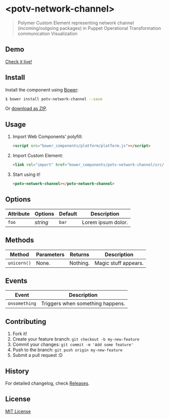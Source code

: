 # &lt;potv-network-channel&gt;

> Polymer Custom Element representing network channel (incoming/outgoing packages) in Puppet Operational Transformation communication Visualization

## Demo

[Check it live!](http://tomalec.github.io/potv-network-channel)

## Install

Install the component using [Bower](http://bower.io/):

```sh
$ bower install potv-network-channel --save
```

Or [download as ZIP](https://github.com/tomalec/potv-network-channel/archive/gh-pages.zip).

## Usage

1. Import Web Components' polyfill:

    ```html
    <script src="bower_components/platform/platform.js"></script>
    ```

2. Import Custom Element:

    ```html
    <link rel="import" href="bower_components/potv-network-channel/src/potv-network-channel.html">
    ```

3. Start using it!

    ```html
    <potv-network-channel></potv-network-channel>
    ```

## Options

Attribute     | Options     | Default      | Description
---           | ---         | ---          | ---
`foo`         | *string*    | `bar`        | Lorem ipsum dolor.

## Methods

Method        | Parameters   | Returns     | Description
---           | ---          | ---         | ---
`unicorn()`   | None.        | Nothing.    | Magic stuff appears.

## Events

Event         | Description
---           | ---
`onsomething` | Triggers when something happens.


## Contributing

1. Fork it!
2. Create your feature branch: `git checkout -b my-new-feature`
3. Commit your changes: `git commit -m 'Add some feature'`
4. Push to the branch: `git push origin my-new-feature`
5. Submit a pull request :D

## History

For detailed changelog, check [Releases](https://github.com/tomalec/potv-network-channel/releases).

## License

[MIT License](http://opensource.org/licenses/MIT)
